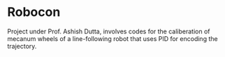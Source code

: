 # Robocon
Project under Prof. Ashish Dutta, involves codes for the caliberation of mecanum wheels
of a line-following robot that uses PID for encoding the trajectory.

